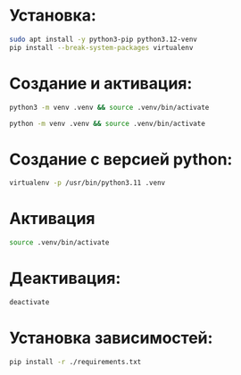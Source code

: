 # Установка:

``` bash
sudo apt install -y python3-pip python3.12-venv
pip install --break-system-packages virtualenv
```
    
# Создание и активация:

``` bash
python3 -m venv .venv && source .venv/bin/activate
```

``` bash
python -m venv .venv && source .venv/bin/activate
```

# Создание с версией python:

``` bash
virtualenv -p /usr/bin/python3.11 .venv
```

# Активация

``` bash
source .venv/bin/activate
```


# Деактивация:

``` bash
deactivate
```
    
# Установка зависимостей:

``` bash
pip install -r ./requirements.txt
```